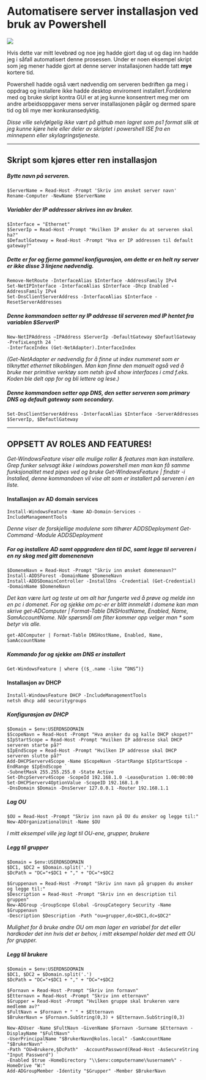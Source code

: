 # Automatisere server installasjon ved bruk av Powershell
![](https://i0.wp.com/blogit.create.pt/wp-content/uploads/2017/02/powershell-cim_1.jpg?fit=1118%2C628&ssl=1)

Hvis dette var mitt levebrød og noe jeg hadde gjort dag ut og dag inn hadde jeg i såfall automatisert denne prosessen.
Under er noen eksempel skript som jeg mener hadde gjort at denne server installasjonen hadde tatt **mye** kortere tid.

Powershell hadde også vært nødvendig om serveren bedriften ga meg i oppdrag og installere
ikke hadde desktop enviroment installert.Fordelene med og bruke skript kontra GUI er at jeg kunne konsentrert meg mer om andre arbeidsoppgaver mens server installasjonen pågår og dermed spare tid og bli mye mer konkuransedyktig.

*Disse ville selvfølgelig ikke vært på github men lagret som ps1 format slik at jeg kunne kjøre hele eller deler av skriptet i powershell ISE fra en minnepenn eller skylagringstjeneste.*

---
## Skript som kjøres etter ren installasjon  ##

##### Bytte navn på serveren. #####
```{PowerShell}
$ServerName = Read-Host -Prompt 'Skriv inn ønsket server navn'
Rename-Computer -NewName $ServerName
```

##### Variabler der IP addresser skrives inn av bruker. #####
```
$Interface = "Ethernet"
$ServerIp = Read-Host -Prompt "Hvilken IP ønsker du at serveren skal ha?"
$DefautlGateway = Read-Host -Prompt "Hva er IP addressen til default gateway?"
```

##### Dette er for og fjerne gammel konfigurasjon, om dette er en helt ny server er ikke disse 3 linjene nødvendig. #####
```
Remove-NetRoute -InterfaceAlias $Interface -AddressFamily IPv4
Set-NetIPInterface -InterfaceAlias $Interface -Dhcp Enabled -AddressFamily IPv4
Set-DnsClientServerAddress -InterfaceAlias $Interface -ResetServerAddresses
```
##### Denne kommandoen setter ny IP addresse til serveren med IP hentet fra variablen $ServerIP #####
```
New-NetIPAddress –IPAddress $ServerIp -DefaultGateway $DefautlGateway -PrefixLength 24 `
-InterfaceIndex (Get-NetAdapter).InterfaceIndex
```
*(Get-NetAdapter er nødvendig for å finne ut index nummeret som er tilknyttet ethernet tilkoblingen. Man kan finne den manuelt også ved å bruke mer primitive verktøy som netsh ipv4 show interfaces i cmd f.eks. Koden ble delt opp
for og bli lettere og lese.)*

##### Denne kommandoen setter opp DNS, den setter serveren som primary DNS og default gateway som secondary. #####
```
Set-DnsClientServerAddress -InterfaceAlias $Interface -ServerAddresses $ServerIp, $DefautlGateway
```

---

## OPPSETT AV ROLES AND FEATURES! ##

*Get-WindowsFeature viser alle mulige roller & features man kan installere.*
*Grep funker selvsagt ikke i windows powershell men man kan få samme funksjonalitet med pipes ved og bruke*
*Get-WindowsFeature | findstr -i Installed, denne kommandoen vil vise alt som er installert på serveren i en liste.*

#### Installasjon av AD domain services ####
```
Install-WindowsFeature -Name AD-Domain-Services -IncludeManagementTools
```

*Denne viser de forskjellige modulene som tilhører ADDSDeployment
Get-Command -Module ADDSDeployment*

##### For og installere AD samt oppgradere den til DC, samt legge til serveren i en ny skog med gitt domenenavn #####
```
$DomeneNavn = Read-Host -Prompt "Skriv inn ønsket domenenavn?"
Install-ADDSForest -DomainName $DomeneNavn
Install-ADDSDomainController -InstallDns -Credential (Get-Credential) -DomainName $DomeneNavn
```

*Det kan være lurt og teste ut om alt har fungerte ved å prøve og melde inn en pc i domenet. For og sjekke om pc-er er blitt innmeldt i domene kan man*
*skrive get-ADComputer | Format-Table DNSHostName, Enabled, Name, SamAccountName. Når spørsmål om filter kommer opp velger man * som betyr vis alle.*
```
get-ADComputer | Format-Table DNSHostName, Enabled, Name, SamAccountName
```
##### Kommando for og sjekke om DNS er installert #####
```
Get-WindowsFeature | where {($_.name -like “DNS”)}
```

#### Installasjon av DHCP ####
```
Install-WindowsFeature DHCP -IncludeManagementTools
netsh dhcp add securitygroups
```
##### Konfigurasjon av DHCP #####
```
$Domain = $env:USERDNSDOMAIN
$ScopeNavn = Read-Host -Prompt "Hva ønsker du og kalle DHCP skopet?"
$IpStartScope = Read-Host -Prompt "Hvilken IP addresse skal DHCP serveren starte på?"
$IpEndScope = Read-Host -Prompt "Hvilken IP addresse skal DHCP serveren slutte på?"
Add-DHCPServerv4Scope -Name $ScopeNavn -StartRange $IpStartScope -EndRange $IpEndScope `
-SubnetMask 255.255.255.0 -State Active
Set-DhcpServerv4Scope -ScopeId 192.168.1.0 -LeaseDuration 1.00:00:00
Set-DHCPServerv4OptionValue -ScopeID 192.168.1.0 `
-DnsDomain $Domain -DnsServer 127.0.0.1 -Router 192.168.1.1
```

##### Lag OU #####
```
$OU = Read-Host -Prompt "Skriv inn navn på OU du ønsker og legge til:"
New-ADOrganizationalUnit -Name $OU
```
*I mitt eksempel ville jeg lagt til OU-ene, grupper, brukere*

##### Legg til grupper #####
```
$Domain = $env:USERDNSDOMAIN
$DC1, $DC2 = $Domain.split('.')
$DcPath = "DC="+$DC1 + "," + "DC="+$DC2

$Gruppenavn = Read-Host -Prompt "Skriv inn navn på gruppen du ønsker og legge til:"
$Description = Read-Host -Prompt "Skriv inn en description til gruppen"
New-ADGroup -GroupScope Global -GroupCategory Security -Name $Gruppenavn `
-Description $Description -Path "ou=grupper,dc=$DC1,dc=$DC2"
```
*Mulighet for å bruke andre OU om man lager en variabel for det eller hardkoder det inn hvis det er behov, i mitt eksempel holder det med ett OU for grupper.*

##### Legg til brukere #####

```
$Domain = $env:USERDNSDOMAIN
$DC1, $DC2 = $Domain.split('.')
$DcPath = "DC="+$DC1 + "," + "DC="+$DC2

$Fornavn = Read-Host -Prompt "Skriv inn fornavn"
$Etternavn = Read-Host -Prompt "Skriv inn etternavn"
$Grupper = Read-Host -Prompt "Hvilken gruppe skal brukeren være medlemm av?"
$FultNavn = $Fornavn + " " + $Etternavn
$BrukerNavn = $Fornavn.SubString(0,3) + $Etternavn.SubString(0,3)

New-ADUser -Name $FultNavn -GivenName $Fornavn -Surname $Etternavn -DisplayName "$FultNavn" `
-UserPrincipalName "$BrukerNavn@kolos.local" -SamAccountName "$BrukerNavn" `
-Path "OU=Brukere,$DcPath"  -AccountPassword(Read-Host -AsSecureString "Input Password") `
-Enabled $true -HomeDirectory "\\$env:computername\%username%" -HomeDrive "W:"
Add-ADGroupMember -Identity "$Grupper" -Member $BrukerNavn
```

